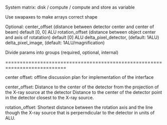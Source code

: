 System matrix: disk / compute / compute and store as variable

Use swapaxes to make arrays correct shape

Optional:
center_offset (distance between detector center and center of beam) default [0, 0] ALU
rotation_offset (distance between object center and axis of rotatation) default [0] ALU
delta_pixel_detector, (default: 1ALU)
delta_pixel_image, (default: 1ALU/magnification)

Divide params into groups (required, optional, internal)

===========================================================================


center offset: offline discussion
plan for implementation of the interface


center_offset:
Distance to the center of the detector from the projection of the X-ray source at the detector
Distance to the center of the detector point in the detector closest to the X-ray source.

rotation_offset:
Shortest distance between the rotation axis and the line though the X-ray source that is perperndicular to the detector in units of ALU.
